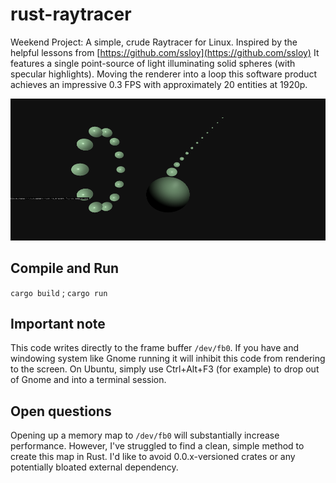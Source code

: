 # rust-raytracer

Weekend Project: A simple, crude Raytracer for Linux.
Inspired by the helpful lessons from [https://github.com/ssloy](https://github.com/ssloy)
It features a single point-source of light illuminating solid spheres (with specular highlights).
Moving the renderer into a loop this software product achieves an impressive 0.3 FPS with approximately 20 entities at 1920p.

![Sample](sample.png)

## Compile and Run

`cargo build` ; `cargo run`

## Important note

This code writes directly to the frame buffer `/dev/fb0`.
If you have and windowing system like Gnome running it will inhibit this code from rendering to the screen.
On Ubuntu, simply use Ctrl+Alt+F3 (for example) to drop out of Gnome and into a terminal session.

## Open questions
Opening up a memory map to `/dev/fb0` will substantially increase performance.
However, I've struggled to find a clean, simple method to create this map in Rust.
I'd like to avoid 0.0.x-versioned crates or any potentially bloated external dependency.
